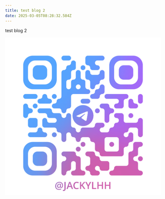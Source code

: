 ```yaml
---
title: test blog 2
date: 2025-03-05T08:28:32.584Z
---
```


test blog 2

![WechatIMG3.jpg](https://github.com/JackyLHH/tinymind-blog/blob/main/assets/images/2025-03-05/1741163285020.jpg?raw=true)